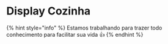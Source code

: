# Display Cozinha

{% hint style="info" %}
Estamos trabalhando para trazer todo conhecimento para facilitar sua vida 👍
{% endhint %}
